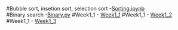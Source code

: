 #Bubble sort, insetion sort, selection sort -[Sorting.ipynb](https://github.com/Aashish2707/DAA/blob/main/Sorting.ipynb)                                                        
#Binary search -[Binary.py](https://github.com/Aashish2707/DAA/blob/main/binary_search.py)
#Week1_1 - [Week1_1]()
#Week1_1 - [Week1_2]()
#Week1_1 - [Week1_3]()
